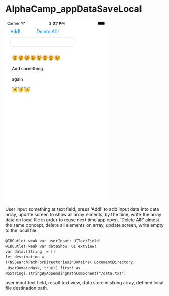 # AlphaCamp_appDataSaveLocal

![Alt text](/screen.png?raw=true "main screen")

User input something at text field, press 'Add!' to add input data into data array, update screen to show all array elments, by the time, write the array data on local file in order to reuse next time app open. 'Delete All!' almost the same concept, delete all elements on array, update screen, write empty to the local file.

`@IBOutlet weak var userInput: UITextField!`  
`@IBOutlet weak var dataShow: UITextView!`  
`var data:[String] = []`  
`let destination = ((NSSearchPathForDirectoriesInDomains(.DocumentDirectory, .UserDomainMask, true)).first! as NSString).stringByAppendingPathComponent("/data.txt")`  
    
user input text field, result text view, data store in string array, defined local file destination path.


